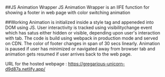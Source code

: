 ##JS Animation Wrapper
JS Animation Wrapper is an IIFE function for showing a footer in web page with color switching animation

##Working
Animation is initialized inside a style tag and appeneded into DOM using JS. User interactivity is tracked using visibilitychange event which has satus either hidden or visible, depending upon user's interaction with tab. The code is build using webpack in production mode and served on CDN.
The color of footer changes in span of 30 secs linearly. Animation is paused if user has minimized or navigated away from browser tab and animation gets resumed if user arrives back to the web page.

URL for the hosted webpage : https://gregarious-unicorn-d9d87a.netlify.app/